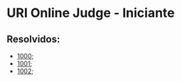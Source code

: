 # URI Online Judge - Iniciante

## Resolvidos:
* [1000](1000.js);
* [1001](1001.js);
* [1002](1002.js);